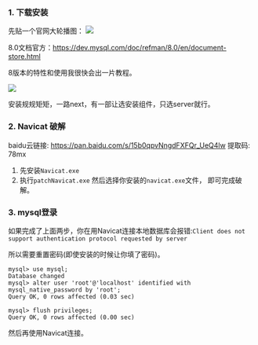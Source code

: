 ### 1. 下载安装

先贴一个官网大轮播图：
![](https://upload-images.jianshu.io/upload_images/5786888-fe7af466fafc4b30.png?imageMogr2/auto-orient/strip%7CimageView2/2/w/1240)


8.0文档官方：https://dev.mysql.com/doc/refman/8.0/en/document-store.html

8版本的特性和使用我很快会出一片教程。

![](https://upload-images.jianshu.io/upload_images/5786888-145b2b7524430045.png?imageMogr2/auto-orient/strip%7CimageView2/2/w/1240)

安装规规矩矩，一路next，有一部让选安装组件，只选server就行。

### 2. Navicat 破解

baidu云链接: https://pan.baidu.com/s/15b0qpvNngdFXFQr_UeQ4lw 提取码: 78mx

1. 先安装`Navicat.exe`
2. 执行`patchNavicat.exe` 然后选择你安装的`navicat.exe`文件， 即可完成破解。
### 3. mysql登录

如果完成了上面两步，你在用Navicat连接本地数据库会报错:`Client does not support authentication protocol requested by server`

所以需要重置密码(即使安装的时候让你填了密码)。

```
mysql> use mysql;
Database changed
mysql> alter user 'root'@'localhost' identified with mysql_native_password by 'root';
Query OK, 0 rows affected (0.03 sec)

mysql> flush privileges;
Query OK, 0 rows affected (0.00 sec)
```

然后再使用Navicat连接。
